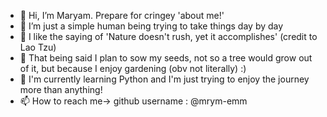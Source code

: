 - 👋 Hi, I’m Maryam. Prepare for cringey 'about me!'
- 🌱 I’m just a simple human being trying to take things day by day
- 🌱 I like the saying of 'Nature doesn't rush, yet it accomplishes' (credit to Lao Tzu)
- 🌱 That being said I plan to sow my seeds, not so a tree would grow out of it, but because I enjoy gardening (obv not literally) :)
- 🐍 I'm currently learning Python and I'm just trying to enjoy the journey more than anything!
- 📫 How to reach me-> github username : @mrym-emm


<!---
mrym-emm/mrym-emm is a ✨ special ✨ repository because its `README.md` (this file) appears on your GitHub profile.
You can click the Preview link to take a look at your changes.
--->
